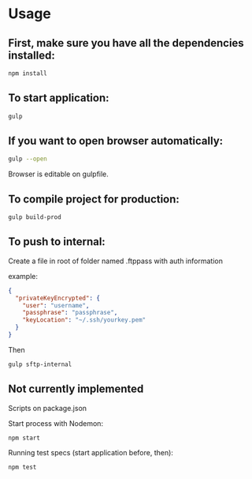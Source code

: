 # Usage

## First, make sure you have all the dependencies installed:
```sh
npm install
```

## To start application:

```sh
gulp
```

## If you want to open browser automatically:
```sh
gulp --open
```
Browser is editable on gulpfile.

## To compile project for production:
```sh
gulp build-prod
```

## To push to internal:
Create a file in root of folder named .ftppass with auth information

example:
```json
{
  "privateKeyEncrypted": {
    "user": "username",
    "passphrase": "passphrase",
    "keyLocation": "~/.ssh/yourkey.pem"
  }
}
```
Then
```sh
gulp sftp-internal
```

## Not currently implemented
Scripts on package.json

Start process with Nodemon:
```sh
npm start
```

Running test specs (start application before, then):
```sh
npm test
```
